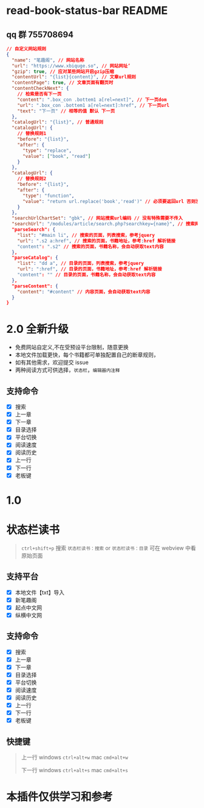 # read-book-status-bar README

## qq 群 755708694

```json
// 自定义网站规则
{
  "name": "笔趣阁", // 网站名称
  "url": "https://www.xbiquge.so", // 网站网址‘
  "gzip": true, // 应对某些网站开启gzip压缩
  "contentUrl": "{list}{content}", // 文章url规则
  "contentPage": true, // 文章页面有翻页时
  "contentCheckNext": {
    // 检索是否有下一页
    "content": ".box_con .bottem1 a[rel=next]", // 下一页dom
    "url": ".box_con .bottem1 a[rel=next]:href", // 下一页url
    "text": "下一页" // 相等的值 默认 下一页
  },
  "catalogUrl": "{list}", // 普通规则
  "catalogUrl": {
    // 替换规则1
    "before": "{list}",
    "after": {
      "type": "replace",
      "value": ["book", "read"]
    }
  },
  "catalogUrl": {
    // 替换规则2
    "before": "{list}",
    "after": {
      "type": "function",
      "value": "return url.replace('book','read')" // 必须要返回url 否则没有搜索内容
    }
  },
  "searchUrlChartSet": "gbk", // 网站搜索url编码 // 没有特殊需要不传入
  "searchUrl": "/modules/article/search.php?searchkey={name}", // 搜索网址 {name}为搜索的内容
  "parseSearch": {
    "list": "#main li", // 搜索的页面，列表搜索，参考jquery
    "url": ".s2 a:href", // 搜索的页面，书籍地址，参考:href 解析链接
    "content": ".s2" // 搜索的页面，书籍名称，会自动获取text内容
  },
  "parseCatalog": {
    "list": "dd a", // 目录的页面，列表搜索，参考jquery
    "url": ":href", // 目录的页面，书籍地址，参考:href 解析链接
    "content": "" // 目录的页面，书籍名称，会自动获取text内容
  },
  "parseContent": {
    "content": "#content" // 内容页面，会自动获取text内容
  }
}
```

# 2.0 全新升级

- 免费网站自定义,不在受预设平台限制，随意更换
- 本地文件加载更快，每个书籍都可单独配置自己的断章规则，
- 如有其他需求，欢迎提交 issue
- 两种阅读方式可供选择，`状态栏`，`编辑器内注释`

## 支持命令

- [x] 搜索
- [x] 上一章
- [x] 下一章
- [x] 目录选择
- [x] 平台切换
- [x] 阅读速度
- [x] 阅读历史
- [x] 上一行
- [x] 下一行
- [x] 老板键

# 1.0

# 状态栏读书

> `ctrl+shift+p` 搜索 `状态栏读书：搜索` or `状态栏读书：目录`
> 可在 webview 中看原始页面

## 支持平台

- [x] 本地文件【txt】导入
- [x] 新笔趣阁
- [x] 起点中文网
- [x] 纵横中文网

## 支持命令

- [x] 搜索
- [x] 上一章
- [x] 下一章
- [x] 目录选择
- [x] 平台切换
- [x] 阅读速度
- [x] 阅读历史
- [x] 上一行
- [x] 下一行
- [x] 老板键

## 快捷键

> 上一行 windows `ctrl+alt+w` mac `cmd+alt+w`
>
> 下一行 windows `ctrl+alt+s` mac `cmd+alt+s`

# 本插件仅供学习和参考
